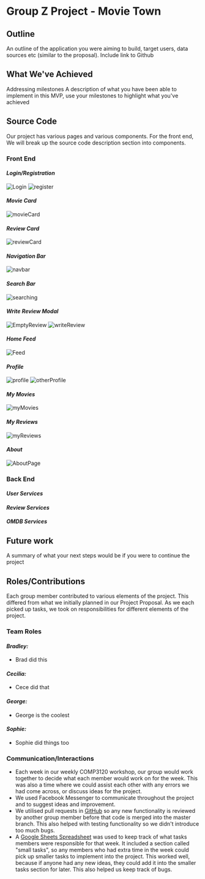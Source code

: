 # Group Z Project - Movie Town

<!--Feel free to change the headings around, not sure what they should be set to.-->

## Outline	
<!--Copy this from project proposal I reckon-->
An outline of the application you were aiming to build, target users, data sources etc (similar to the proposal). Include link to Github

## What We've Achieved
Addressing milestones	A description of what you have been able to implement in this MVP, use your milestones to highlight what you've achieved

## Source Code
Our project has various pages and various components. For the front end, We will break up the source code description section into components.

### Front End
#### _Login/Registration_
![Login](screenshots/Login.png "Login Page")
![register](screenshots/register.png "Register Page")
#### _Movie Card_
![movieCard](screenshots/movieCard.png "Movie Card")
#### _Review Card_
![reviewCard](screenshots/reviewCard.png "Review Card")
#### _Navigation Bar_
![navbar](screenshots/navbar.png "Navigation Bar")
#### _Search Bar_
![searching](screenshots/searching.png "Search Bar")
#### _Write Review Modal_
![EmptyReview](screenshots/emptyReview.png "Empty Write Review Modal")
![writeReview](screenshots/writeReview.png "Write Review Modal")
#### _Home Feed_
![Feed](screenshots/feed.png "Feed")
#### _Profile_
![profile](screenshots/profile.png "Profile Page")
![otherProfile](screenshots/otherProfile.png "Other Profile Page")
#### _My Movies_
![myMovies](screenshots/myMovies.png "My Movies Page")
#### _My Reviews_
![myReviews](screenshots/myReviews.png "My Reviews Page")
#### _About_
![AboutPage](screenshots/about.png "About Page")

### Back End

#### _User Services_

#### _Review Services_

#### _OMDB Services_

## Future work	
A summary of what your next steps would be if you were to continue the project

## Roles/Contributions	
Each group member contributed to various elements of the project. This differed from what we initially planned in our Project Proposal. As we each picked up tasks, we took on responsibilities for different elements of the project.

### Team Roles
#### _Bradley:_
* Brad did this

#### _Cecilia:_
* Cece did that

#### _George:_
* George is the coolest

#### _Sophie:_
* Sophie did things too

### Communication/Interactions
* Each week in our weekly COMP3120 workshop, our group would work together to decide what each member would work on for the week. This was also a time where we could assist each other with any errors we had come across, or discuss ideas for the project.
* We used Facebook Messenger to communicate throughout the project and to suggest ideas and improvement.
* We utilised pull requests in [GitHub](https://github.com/MQCOMP3120-2020/group-project-group-z) so any new functionality is reviewed by another group member before that code is merged into the master branch. This also helped with testing functionality so we didn't introduce too much bugs.
* A [Google Sheets Spreadsheet](https://docs.google.com/spreadsheets/d/1DTJB87OywgLXMo6mj35LikxVFykVOYqeornXXZ_rcb8/edit?usp=sharing) was used to keep track of what tasks members were responsible for that week. It included a section called "small tasks", so any members who had extra time in the week could pick up smaller tasks to implement into the project. This worked well, because if anyone had any new ideas, they could add it into the smaller tasks section for later. This also helped us keep track of bugs.
